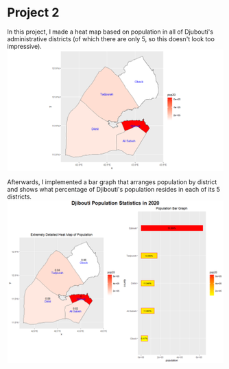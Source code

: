 # Project 2

In this project, I made a heat map based on population in all of Djubouti's administrative districts (of which there are only 5, so this doesn't look too impressive).
![](DJI_Population.png)

Afterwards, I implemented a bar graph that arranges population by district and shows what percentage of Djibouti's population resides in each of its 5 districts.
![](Project2Deliverable.PNG)
